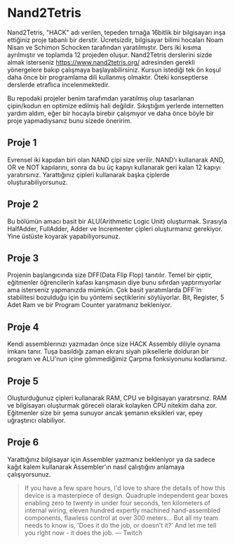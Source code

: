 # Nand2Tetris

Nand2Tetris, "HACK" adı verilen, tepeden tırnağa 16bitlik bir bilgisayarı inşa ettiğiniz proje tabanlı bir derstir. Ücretsizdir, bilgisayar bilimi hocaları Noam Nisan ve Schimon Schocken tarafından yaratılmıştır. Ders iki kısıma ayrılmıştır ve toplamda 12 projeden oluşur. Nand2Tetris derslerini sizde almak isterseniz https://www.nand2tetris.org/ adresinden gerekli yönergelere bakıp çalışmaya başlayabilirsiniz. Kursun istediği tek ön koşul daha önce bir programlama dili kullanmış olmaktır. Öteki konseptlerse derslerde etraflıca incelenmektedir.

Bu repodaki projeler benim tarafımdan yaratılmış olup tasarlanan çipin/kodun en optimize edilmiş hali değildir. Sıkıştığım yerlerde internetten yardım aldım, eğer bir hocayla birebir çalışmıyor ve daha önce böyle bir proje yapmadıysanız bunu sizede öneririm.

## Proje 1
Evrensel iki kapıdan biri olan NAND çipi size verilir. NAND'ı kullanarak AND, OR ve NOT kapılarını, sonra da bu üç kapıyı kullanarak geri kalan 12 kapıyı yaratırsınız. Yarattığınız çipleri kullanarak başka çiplerde oluşturabiliyorsunuz.

## Proje 2
Bu bölümün amacı basit bir ALU(Arithmetic Logic Unit) oluşturmak. Sırasıyla HalfAdder, FullAdder, Adder ve Incrementer çipleri oluşturmanız gerekiyor. Yine üstüste koyarak yapabiliyorsunuz.

## Proje 3
Projenin başlangıcında size DFF(Data Flip Flop) tanıtılır. Temel bir çiptir, eğitmenler öğrencilerin kafası karışmasın diye bunu sıfırdan yaptırmıyorlar ama isterseniz yapmanızda mümkün. Çok basit yaratımlarda DFF'in stabilitesi bozulduğu için bu yöntemi seçtiklerini söylüyorlar. Bit, Register, 5 Adet Ram ve bir Program Counter yaratmanız bekleniyor.

## Proje 4
Kendi assemblerınızı yazmadan önce size HACK Assembly diliyle oynama imkanı tanır. Tuşa basıldığı zaman ekranı siyah piksellerle dolduran bir program ve ALU'nun içine gömmediğimiz Çarpma fonksiyonunu kodlarsınız.

## Proje 5 
Oluşturduğunuz çipleri kullanarak RAM, CPU ve bilgisayarı yaratırsınız. RAM ve bilgisayarı oluşturmak göreceli olarak kolayken CPU nitekim daha zor. Eğitmenler size bir şema sunuyor ancak şemanın eksikleri var, epey uğraştırıcı olabiliyor.

## Proje 6
Yarattığınız bilgisayar için Assembler yazmanız bekleniyor ya da sadece kağıt kalem kullanarak Assembler'ın nasıl çalıştığını anlamaya çalışıyorsunuz.

>   If you have a few spare hours, I'd love to share the details of how this device is a masterpiece of design. Quadruple
> independent gear boxes enabling zero to twenty in under four seconds, ten kilometers of internal wiring, eleven hundred expertly
> machined hand-assembled components, flawless control at over 300 meters... But all my team needs to know is, 'Does it do the job,
> or doesn't it?' And let me tell you right now - it does the job.
>    — Twitch 
